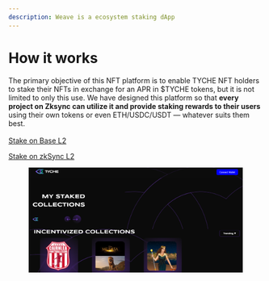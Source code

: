 ```yaml
---
description: Weave is a ecosystem staking dApp
---
```


# How it works

The primary objective of this NFT platform is to enable TYCHE NFT holders to stake their NFTs in exchange for an APR in $TYCHE tokens, but it is not limited to only this use. We have designed this platform so that **every project on Zksync can utilize it and provide staking rewards to their users** using their own tokens or even ETH/USDC/USDT — whatever suits them best. \
\
[Stake on Base L2](https://base.weave.tyche.zone/)

[Stake on zkSync L2](https://mainnet.weave.tyche.zone/)

<figure><img src="../../.gitbook/assets/image.png" alt=""><figcaption></figcaption></figure>
